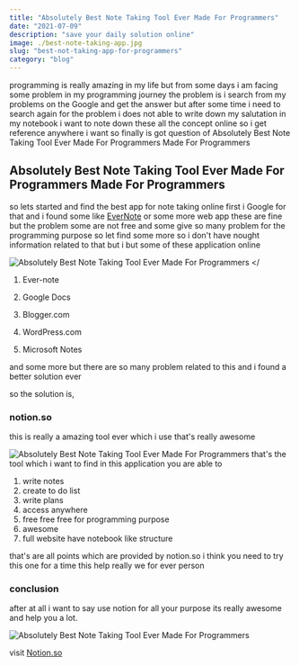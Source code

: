 ```yaml
---
title: "Absolutely Best Note Taking Tool Ever Made For Programmers"
date: "2021-07-09"
description: "save your daily solution online"
image: ./best-note-taking-app.jpg
slug: "best-not-taking-app-for-programmers"
category: "blog"
---
```


programming is really amazing in my life but from some days i am facing some problem in my programming journey the problem is i search from my problems on the Google and get the answer but after some time i need to search again for the problem i does not able to write down my salutation in my notebook i want to note down these all the concept online so i get reference anywhere i want so finally is got question of Absolutely Best Note Taking Tool Ever Made For Programmers Made For Programmers

## Absolutely Best Note Taking Tool Ever Made For Programmers Made For Programmers

so lets started and find the best app for note taking online first i Google for that and i found some like [EverNote](https://evernote.com) or some more web app these are fine but the problem some are not free and some give so many problem for the programming purpose so let find some more so i don't have nought information related to that but i but some of these application online

![Absolutely Best Note Taking Tool Ever Made For Programmers](https://cdn.hashnode.com/res/hashnode/image/upload/v1616595233897/NzGTS3Nj0.png)
<adsense></<adsense>

1. Ever-note

2. Google Docs

3. Blogger.com

4. WordPress.com

5. Microsoft Notes

and some more but there are so many problem related to this and i found a better solution ever

so the solution is,

### notion.so

this is really a amazing tool ever which i use that's really awesome

![Absolutely Best Note Taking Tool Ever Made For Programmers](https://cdn.hashnode.com/res/hashnode/image/upload/v1616595305578/_dU1Aj_f1.png)
that's the tool which i want to find in this application you are able to

1. write notes
2. create to do list
3. write plans
4. access anywhere
5. free free free for programming purpose
6. awesome
7. full website have notebook like structure

that's are all points which are provided by notion.so i think you need to try this one for a time this help really we for ever person

### conclusion

after at all i want to say use notion for all your purpose its really awesome and help you a lot.

![Absolutely Best Note Taking Tool Ever Made For Programmers](https://cdn.hashnode.com/res/hashnode/image/upload/v1616595688627/q4AMvbFIn.gif)

visit [Notion.so](https://notion.so)
